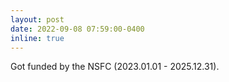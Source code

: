 ```yaml
---
layout: post
date: 2022-09-08 07:59:00-0400
inline: true
---
```

Got funded by the NSFC (2023.01.01 - 2025.12.31).
